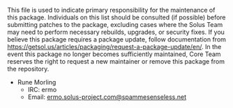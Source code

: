 This file is used to indicate primary responsibility for the maintenance of this package. Individuals on this list should be consulted (if possible) before submitting patches to the package, excluding cases where the Solus Team may need to perform necessary rebuilds, upgrades, or security fixes. If you believe this package requires a package update, follow documentation from https://getsol.us/articles/packaging/request-a-package-update/en/. In the event this package no longer becomes sufficiently maintained, Core Team reserves the right to request a new maintainer or remove this package from the repository.

- Rune Morling
  - IRC: ermo
  - Email: ermo.solus-project.com@spammesenseless.net
